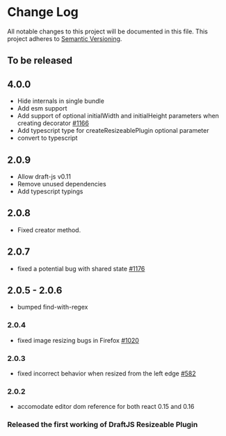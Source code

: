 # Change Log

All notable changes to this project will be documented in this file.
This project adheres to [Semantic Versioning](http://semver.org/).

## To be released

## 4.0.0

- Hide internals in single bundle
- Add esm support
- Add support of optional initialWidth and initialHeight parameters when creating decorator [#1166](https://github.com/draft-js-plugins/draft-js-plugins/issues/1166)
- Add typescript type for createResizeablePlugin optional parameter
- convert to typescript

## 2.0.9

- Allow draft-js v0.11
- Remove unused dependencies
- Add typescript typings

## 2.0.8

- Fixed creator method.

## 2.0.7

- fixed a potential bug with shared state [#1176](https://github.com/draft-js-plugins/draft-js-plugins/issues/1176)

## 2.0.5 - 2.0.6

- bumped find-with-regex

### 2.0.4

- fixed image resizing bugs in Firefox [#1020](https://github.com/draft-js-plugins/draft-js-plugins/issues/1020)

### 2.0.3

- fixed incorrect behavior when resized from the left edge [#582](https://github.com/draft-js-plugins/draft-js-plugins/issues/582)

### 2.0.2

- accomodate editor dom reference for both react 0.15 and 0.16

### Released the first working of DraftJS Resizeable Plugin
